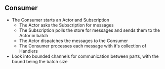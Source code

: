 ## Consumer
- The Consumer starts an Actor and Subscription
  - The Actor asks the Subscription for messages
  - The Subscription polls the store for messages and sends them to the Actor in batch
  - The Actor dispatches the messages to the Consumer
  - The Consumer processes each message with it's collection of Handlers
- Look into bounded channels for communication between parts, with the bound being the batch size
